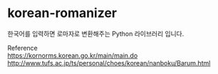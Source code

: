 # korean-romanizer
한국어를 입력하면 로마자로 변환해주는 Python 라이브러리 입니다.<br>

Reference<br>
https://kornorms.korean.go.kr/main/main.do <br>
http://www.tufs.ac.jp/ts/personal/choes/korean/nanboku/Barum.html
